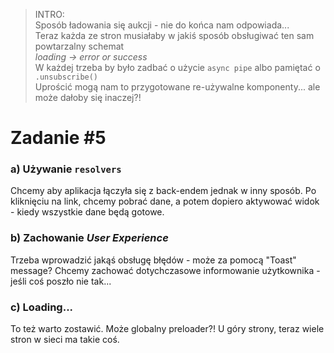 > INTRO:  
> Sposób ładowania się aukcji - nie do końca nam odpowiada...  
> Teraz każda ze stron musiałaby w jakiś sposób obsługiwać ten sam powtarzalny schemat  
> _loading -> error or success_  
> W każdej trzeba by było zadbać o użycie `async pipe` albo pamiętać o `.unsubscribe()`    
> Uprościć mogą nam to przygotowane re-używalne komponenty... ale może dałoby się inaczej?!

# Zadanie #5
### a) Używanie `resolvers`

Chcemy aby aplikacja łączyła się z back-endem jednak w inny sposób. Po kliknięciu na link, chcemy pobrać dane, a potem dopiero aktywować widok - kiedy wszystkie dane będą gotowe.

### b) Zachowanie _User Experience_

Trzeba wprowadzić jakąś obsługę błędów - może za pomocą "Toast" message? Chcemy zachować dotychczasowe informowanie użytkownika - jeśli coś poszło nie tak...

### c) Loading...

To też warto zostawić. Może globalny preloader?! U góry strony, teraz wiele stron w sieci ma takie coś.
